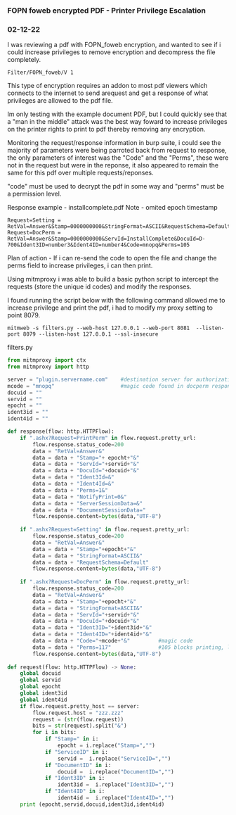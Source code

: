 ### FOPN foweb encrypted PDF - Printer Privilege Escalation
### 02-12-22

I was reviewing a pdf with FOPN_foweb encryption, and wanted to see if i could increase privileges to remove encryption and decompress the file completely.

```text
Filter/FOPN_foweb/V 1
```

This type of encryption requires an addon to most pdf viewers which connects to the internet to send arequest and get a response of what privileges are allowed to the pdf file.

Im only testing with the example document PDF, but I could quickly see that a "man in the middle" attack was the best way foward to increase privileges on the printer rights to print to pdf thereby removing any encryption.

Monitoring the request/response information in burp suite, i could see the majority of parameters were being parroted back from request to response, the only parameters of interest was the "Code" and the "Perms", these were not in the request but were in the reponse, it also appeared to remain the same for this pdf over multiple requests/reponses.

"code" must be used to decrypt the pdf in some way and "perms" must be a permission level.

Response example - installcomplete.pdf
Note - omited epoch timestamp

```text
Request=Setting = RetVal=Answer&Stamp=0000000000&StringFormat=ASCII&RequestSchema=Default
Request=DocPerm = RetVal=Answer&Stamp=0000000000&ServId=InstallComplete&DocuId=D-700&Ident3ID=number3&Ident4ID=number4&Code=mnopq&Perms=105
```

Plan of action - If i can re-send the code to open the file and change the perms field to increase privileges, i can then print.

Using mitmproxy i was able to build a basic python script to intercept the requests (store the unique id codes) and modify the responses.

I found running the script below with the following command allowed me to increase privilege and print the pdf, i had to modify my proxy setting to point 8079.

```text
mitmweb -s filters.py --web-host 127.0.0.1 --web-port 8081  --listen-port 8079 --listen-host 127.0.0.1 --ssl-insecure
```

filters.py
```python
from mitmproxy import ctx
from mitmproxy import http

server = "plugin.servername.com"    #destination server for authorization
mcode = "mnopq"                     #magic code found in docperm response
docuid = ""
servid = ""
epocht = ""
ident3id = ""
ident4id = ""

def response(flow: http.HTTPFlow):
    if ".ashx?Request=PrintPerm" in flow.request.pretty_url:   
        flow.response.status_code=200   
        data = "RetVal=Answer&"                                                                                      
        data = data + "Stamp="+ epocht+"&"                                                    
        data = data + "ServId="+servid+"&"    
        data = data + "DocuId="+docuid+"&"    
        data = data + "Ident3Id=&"   
        data = data + "Ident4Id=&"   
        data = data + "Perms=1&"
        data = data + "NotifyPrint=0&"                                                  
        data = data + "ServerSessionData=&"
        data = data + "DocumentSessionData="
        flow.response.content=bytes(data,"UTF-8")   
        
    if ".ashx?Request=Setting" in flow.request.pretty_url:
        flow.response.status_code=200        
        data = "RetVal=Answer&"    
        data = data + "Stamp="+epocht+"&" 
        data = data + "StringFormat=ASCII&"
        data = data + "RequestSchema=Default" 
        flow.response.content=bytes(data,"UTF-8")
        
    if ".ashx?Request=DocPerm" in flow.request.pretty_url:        
        flow.response.status_code=200        
        data = "RetVal=Answer&"    
        data = data + "Stamp="+epocht+"&" 
        data = data + "StringFormat=ASCII&"
        data = data + "ServId="+servid+"&"
        data = data + "DocuId="+docuid+"&"
        data = data + "Ident3ID="+ident3id+"&"
        data = data + "Ident4ID="+ident4id+"&"
        data = data + "Code="+mcode+"&"         #magic code
        data = data + "Perms=117"               #105 blocks printing, lets try 117    
        flow.response.content=bytes(data,"UTF-8")
        
def request(flow: http.HTTPFlow) -> None:
    global docuid
    global servid
    global epocht
    global ident3id
    global ident4id
    if flow.request.pretty_host == server:
        flow.request.host = "zzz.zzz"
        request = (str(flow.request))
        bits = str(request).split("&")
        for i in bits:
            if "Stamp=" in i:
                epocht = i.replace("Stamp=","")
            if "ServiceID" in i:
                servid =  i.replace("ServiceID=","")
            if "DocumentID" in i:
                docuid =  i.replace("DocumentID=","")
            if "Ident3ID" in i:
                ident3id =  i.replace("Ident3ID=","")
            if "Ident4ID" in i:
                ident4id =  i.replace("Ident4ID=","")
    print (epocht,servid,docuid,ident3id,ident4id)
```
